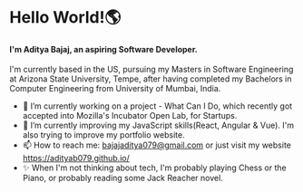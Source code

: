# Hello World!🌎

#### I'm Aditya Bajaj, an aspiring Software Developer.

I'm currently based in the US, pursuing my Masters in Software Engineering at Arizona State University, Tempe, after having completed my Bachelors in Computer Engineering from University of Mumbai, India.




- 🔭 I’m currently working on a project - What Can I Do, which recently got accepted into Mozilla's Incubator Open Lab, for Startups.
- 🌱 I’m currently improving my JavaScript skills(React, Angular & Vue). I'm also trying to improve my portfolio website.
- 📫 How to reach me: bajajaditya079@gmail.com or just visit my website https://adityab079.github.io/
- ✨ When I'm not thinking about tech, I'm probably playing Chess or the Piano, or probably reading some Jack Reacher novel. 

<!--
**adityab079/adityab079** is a ✨ _special_ ✨ repository because its `README.md` (this file) appears on your GitHub profile.
-->
